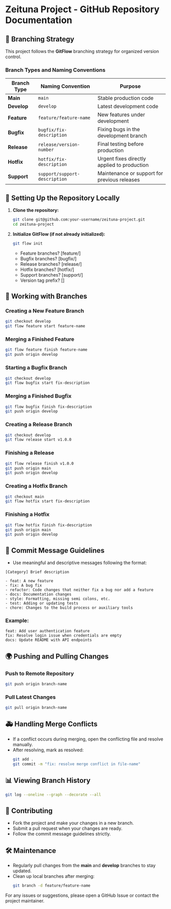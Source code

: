 # Zeituna Project - GitHub Repository Documentation

## 📂 Branching Strategy
This project follows the **GitFlow** branching strategy for organized version control.

### Branch Types and Naming Conventions

| Branch Type       | Naming Convention               | Purpose                                              |
| ---------------- | -------------------------------- | ---------------------------------------------------- |
| **Main**          | `main`                           | Stable production code                                |
| **Develop**       | `develop`                        | Latest development code                               |
| **Feature**       | `feature/feature-name`            | New features under development                        |
| **Bugfix**        | `bugfix/fix-description`          | Fixing bugs in the development branch                  |
| **Release**       | `release/version-number`          | Final testing before production                       |
| **Hotfix**        | `hotfix/fix-description`          | Urgent fixes directly applied to production            |
| **Support**       | `support/support-description`     | Maintenance or support for previous releases           |


## 🔧 Setting Up the Repository Locally

1. **Clone the repository:**
   ```bash
   git clone git@github.com:your-username/zeituna-project.git
   cd zeituna-project
   ```

2. **Initialize GitFlow (if not already initialized):**
   ```bash
   git flow init
   ```
   - Feature branches? [feature/]
   - Bugfix branches? [bugfix/]
   - Release branches? [release/]
   - Hotfix branches? [hotfix/]
   - Support branches? [support/]
   - Version tag prefix? []


## 🚀 Working with Branches

### Creating a New Feature Branch
```bash
git checkout develop
git flow feature start feature-name
```

### Merging a Finished Feature
```bash
git flow feature finish feature-name
git push origin develop
```

### Starting a Bugfix Branch
```bash
git checkout develop
git flow bugfix start fix-description
```

### Merging a Finished Bugfix
```bash
git flow bugfix finish fix-description
git push origin develop
```

### Creating a Release Branch
```bash
git checkout develop
git flow release start v1.0.0
```

### Finishing a Release
```bash
git flow release finish v1.0.0
git push origin main
git push origin develop
```

### Creating a Hotfix Branch
```bash
git checkout main
git flow hotfix start fix-description
```

### Finishing a Hotfix
```bash
git flow hotfix finish fix-description
git push origin main
git push origin develop
```

## 📝 Commit Message Guidelines
- Use meaningful and descriptive messages following the format:

```
[Category] Brief description

- feat: A new feature
- fix: A bug fix
- refactor: Code changes that neither fix a bug nor add a feature
- docs: Documentation changes
- style: Formatting, missing semi colons, etc.
- test: Adding or updating tests
- chore: Changes to the build process or auxiliary tools
```

### Example:
```
feat: Add user authentication feature
fix: Resolve login issue when credentials are empty
docs: Update README with API endpoints
```

## 🌍 Pushing and Pulling Changes

### Push to Remote Repository
```bash
git push origin branch-name
```

### Pull Latest Changes
```bash
git pull origin branch-name
```

## 🚑 Handling Merge Conflicts
- If a conflict occurs during merging, open the conflicting file and resolve manually.
- After resolving, mark as resolved:
  ```bash
  git add .
  git commit -m "fix: resolve merge conflict in file-name"
  ```

## 📊 Viewing Branch History
```bash
git log --oneline --graph --decorate --all
```

## 🤝 Contributing
- Fork the project and make your changes in a new branch.
- Submit a pull request when your changes are ready.
- Follow the commit message guidelines strictly.

## 🛠️ Maintenance
- Regularly pull changes from the **main** and **develop** branches to stay updated.
- Clean up local branches after merging:
  ```bash
  git branch -d feature/feature-name
  ```

For any issues or suggestions, please open a GitHub Issue or contact the project maintainer.
